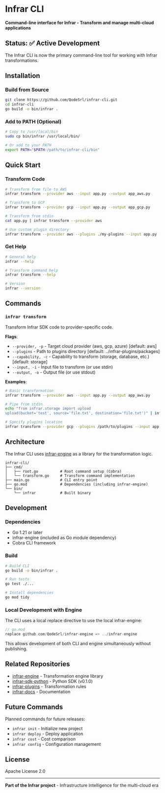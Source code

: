 # Infrar CLI

**Command-line interface for Infrar - Transform and manage multi-cloud applications**

## Status: ✅ Active Development

The Infrar CLI is now the primary command-line tool for working with Infrar transformations.

## Installation

### Build from Source

```bash
git clone https://github.com/QodeSrl/infrar-cli.git
cd infrar-cli
go build -o bin/infrar .
```

### Add to PATH (Optional)

```bash
# Copy to /usr/local/bin
sudo cp bin/infrar /usr/local/bin/

# Or add to your PATH
export PATH="$PATH:/path/to/infrar-cli/bin"
```

## Quick Start

### Transform Code

```bash
# Transform from file to AWS
infrar transform --provider aws --input app.py --output app_aws.py

# Transform to GCP
infrar transform --provider gcp --input app.py --output app_gcp.py

# Transform from stdin
cat app.py | infrar transform --provider aws

# Use custom plugin directory
infrar transform --provider aws --plugins ./my-plugins --input app.py
```

### Get Help

```bash
# General help
infrar --help

# Transform command help
infrar transform --help

# Version
infrar --version
```

## Commands

### `infrar transform`

Transform Infrar SDK code to provider-specific code.

**Flags**:
- `--provider, -p` - Target cloud provider (aws, gcp, azure) [default: aws]
- `--plugins` - Path to plugins directory [default: ../infrar-plugins/packages]
- `--capability, -c` - Capability to transform (storage, database, etc.) [default: storage]
- `--input, -i` - Input file to transform (or use stdin)
- `--output, -o` - Output file (or use stdout)

**Examples**:

```bash
# Basic transformation
infrar transform --provider aws --input app.py --output app_aws.py

# Pipe from stdin
echo "from infrar.storage import upload
upload(bucket='test', source='file.txt', destination='file.txt')" | infrar transform --provider aws

# Specify plugins location
infrar transform --provider gcp --plugins /path/to/plugins --input app.py
```

## Architecture

The Infrar CLI uses [infrar-engine](https://github.com/QodeSrl/infrar-engine) as a library for the transformation logic.

```
infrar-cli/
├── cmd/
│   ├── root.go          # Root command setup (Cobra)
│   └── transform.go     # Transform command implementation
├── main.go              # CLI entry point
├── go.mod               # Dependencies (including infrar-engine)
└── bin/
    └── infrar           # Built binary
```

## Development

### Dependencies

- Go 1.21 or later
- infrar-engine (included as Go module dependency)
- Cobra CLI framework

### Build

```bash
# Build CLI
go build -o bin/infrar .

# Run tests
go test ./...

# Install dependencies
go mod tidy
```

### Local Development with Engine

The CLI uses a local replace directive to use the local infrar-engine:

```go
// go.mod
replace github.com/QodeSrl/infrar-engine => ../infrar-engine
```

This allows development of both CLI and engine simultaneously without publishing.

## Related Repositories

- [infrar-engine](https://github.com/QodeSrl/infrar-engine) - Transformation engine library
- [infrar-sdk-python](https://github.com/QodeSrl/infrar-sdk-python) - Python SDK (v0.1.0)
- [infrar-plugins](https://github.com/QodeSrl/infrar-plugins) - Transformation rules
- [infrar-docs](https://github.com/QodeSrl/infrar-docs) - Documentation

## Future Commands

Planned commands for future releases:

- `infrar init` - Initialize new project
- `infrar deploy` - Deploy application
- `infrar cost` - Cost comparison
- `infrar config` - Configuration management

## License

Apache License 2.0

---

**Part of the Infrar project** - Infrastructure Intelligence for the multi-cloud era
